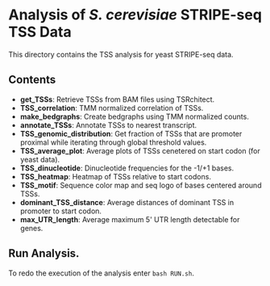 # Analysis of *S. cerevisiae* STRIPE-seq TSS Data

This directory contains the TSS analysis for yeast STRIPE-seq data.

## Contents

- **get_TSSs**: Retrieve TSSs from BAM files using TSRchitect.
- **TSS_correlation**: TMM normalized correlation of TSSs.
- **make_bedgraphs**: Create bedgraphs using TMM normalized counts.
- **annotate_TSSs**: Annotate TSSs to nearest transcript.
- **TSS_genomic_distribution**: Get fraction of TSSs that are promoter proximal while iterating through global threshold values.
- **TSS_average_plot**: Average plots of TSSs cenetered on start codon (for yeast data).
- **TSS_dinucleotide**: Dinucleotide frequencies for the -1/+1 bases.
- **TSS_heatmap**: Heatmap of TSSs relative to start codons.
- **TSS_motif**: Sequence color map and seq logo of bases centered around TSSs.
- **dominant_TSS_distance**: Average distances of dominant TSS in promoter to start codon.
- **max_UTR_length**: Average maximum 5' UTR length detectable for genes.

## Run Analysis.

To redo the execution of the analysis enter `bash RUN.sh`.
